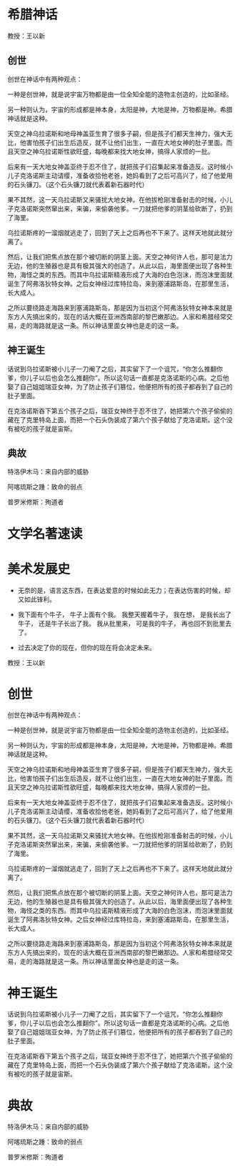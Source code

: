 
# 希腊神话

教授：王以新

## 创世

创世在神话中有两种观点：

一种是创世神，就是说宇宙万物都是由一位全知全能的造物主创造的，比如圣经。

另一种则认为，宇宙的形成都是神本身，太阳是神，大地是神，万物都是神。希腊神话就是这种。



天空之神乌拉诺斯和地母神盖亚生育了很多子嗣，但是孩子们都天生神力，强大无比，他害怕孩子们出生后造反，就不让他们出生，一直在大地女神的肚子里面。而且天空之神乌拉诺斯性欲旺盛，每晚都来找大地女神，搞得人家烦的一批。

后来有一天大地女神盖亚终于忍不住了，就把孩子们召集起来准备造反。这时候小儿子克洛诺斯主动请缨，准备收拾他老爸，她妈看到了之后可高兴了，给了他爱用的石头镰刀。（这个石头镰刀就代表着新石器时代）

果不其然，这一天乌拉诺斯又来骚扰大地女神。在他拔枪刚准备射击的时候，小儿子克洛诺斯突然窜出来，来骗，来偷袭他爹。一刀就把他爹的阴茎给砍断了，扔到了海里。

乌拉诺斯疼的一溜烟就逃走了，回到了天上之后再也不下来了。这样天地就此就分离了。



然后，让我们把焦点放在那个被切断的阴茎上面。天空之神何许人也，那可是法力无边，他的生殖器也是具有极其强大的创造了。从此以后，海里面便出现了各种生物，海怪之类的东西。而其中乌拉诺斯精液形成了大海的白色泡沫，而泡沫里面就诞生了阿弗洛狄特女神。之后女神经过库特拉岛，来到塞浦路斯岛，在那里生活，长大成人。

之所以要绕路走海路来到塞浦路斯岛，那是因为当初这个阿弗洛狄特女神本来就是东方人先搞出来的，现在的话大概在亚洲西南部的黎巴嫩那边。人家和希腊经常交易，走的海路就是这一条。所以神话里面女神也是走的这一条。





## 神王诞生

话说到乌拉诺斯被小儿子一刀阉了之后，其实留下了一个诅咒，“你怎么推翻你爹，你儿子以后也会怎么推翻你”。所以这句话一直都是克洛诺斯的心病。之后他娶了自己姐姐瑞亚女神，为了防止孩子们篡位，他便把所有的孩子都吞到了自己的肚子里面。

在克洛诺斯吞下第五个孩子之后，瑞亚女神终于忍不住了，她把第六个孩子偷偷的藏在了克里特岛上面，而把一个石头伪装成了第六个孩子献给了克洛诺斯。这个没有被吃的孩子就是宙斯。



## 典故

特洛伊木马：来自内部的威胁

阿喀琉斯之踵：致命的弱点

普罗米修斯：殉道者



# 文学名著速读

# 美术发展史





- 无奈的是，语言这东西，在表达爱意的时候如此无力；在表达伤害的时候，却又如此锋利。



- 我下面有个牛子，
  牛子上面有个我。
  我整天握着牛子，
  我在想，
  是我长出了牛子，
  还是牛子长出了我。
  我从批里来，
  可是我的牛子，
  再也回不到批里去了。
- 过去决定了你的现在，但你的现在将会决定未来。

教授：王以新

# 创世

创世在神话中有两种观点：

一种是创世神，就是说宇宙万物都是由一位全知全能的造物主创造的，比如圣经。

另一种则认为，宇宙的形成都是神本身，太阳是神，大地是神，万物都是神。希腊神话就是这种。



天空之神乌拉诺斯和地母神盖亚生育了很多子嗣，但是孩子们都天生神力，强大无比，他害怕孩子们出生后造反，就不让他们出生，一直在大地女神的肚子里面。而且天空之神乌拉诺斯性欲旺盛，每晚都来找大地女神，搞得人家烦的一批。

后来有一天大地女神盖亚终于忍不住了，就把孩子们召集起来准备造反。这时候小儿子克洛诺斯主动请缨，准备收拾他老爸，她妈看到了之后可高兴了，给了他爱用的石头镰刀。（这个石头镰刀就代表着新石器时代）

果不其然，这一天乌拉诺斯又来骚扰大地女神。在他拔枪刚准备射击的时候，小儿子克洛诺斯突然窜出来，来骗，来偷袭他爹。一刀就把他爹的阴茎给砍断了，扔到了海里。

乌拉诺斯疼的一溜烟就逃走了，回到了天上之后再也不下来了。这样天地就此就分离了。



然后，让我们把焦点放在那个被切断的阴茎上面。天空之神何许人也，那可是法力无边，他的生殖器也是具有极其强大的创造了。从此以后，海里面便出现了各种生物，海怪之类的东西。而其中乌拉诺斯精液形成了大海的白色泡沫，而泡沫里面就诞生了阿弗洛狄特女神。之后女神经过库特拉岛，来到塞浦路斯岛，在那里生活，长大成人。

之所以要绕路走海路来到塞浦路斯岛，那是因为当初这个阿弗洛狄特女神本来就是东方人先搞出来的，现在的话大概在亚洲西南部的黎巴嫩那边。人家和希腊经常交易，走的海路就是这一条。所以神话里面女神也是走的这一条。





# 神王诞生

话说到乌拉诺斯被小儿子一刀阉了之后，其实留下了一个诅咒，“你怎么推翻你爹，你儿子以后也会怎么推翻你”。所以这句话一直都是克洛诺斯的心病。之后他娶了自己姐姐瑞亚女神，为了防止孩子们篡位，他便把所有的孩子都吞到了自己的肚子里面。

在克洛诺斯吞下第五个孩子之后，瑞亚女神终于忍不住了，她把第六个孩子偷偷的藏在了克里特岛上面，而把一个石头伪装成了第六个孩子献给了克洛诺斯。这个没有被吃的孩子就是宙斯。



# 典故

特洛伊木马：来自内部的威胁

阿喀琉斯之踵：致命的弱点

普罗米修斯：殉道者


